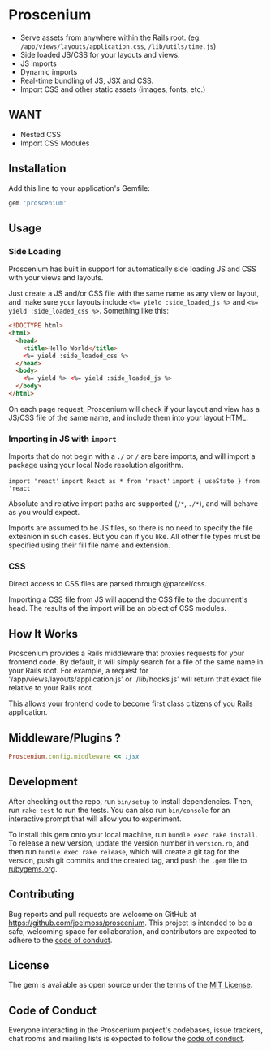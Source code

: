 # Proscenium

- Serve assets from anywhere within the Rails root. (eg. `/app/views/layouts/application.css`, `/lib/utils/time.js`)
- Side loaded JS/CSS for your layouts and views.
- JS imports
- Dynamic imports
- Real-time bundling of JS, JSX and CSS.
- Import CSS and other static assets (images, fonts, etc.)

## WANT

- Nested CSS
- Import CSS Modules

## Installation

Add this line to your application's Gemfile:

```ruby
gem 'proscenium'
```

## Usage

### Side Loading

Proscenium has built in support for automatically side loading JS and CSS with your views and layouts.

Just create a JS and/or CSS file with the same name as any view or layout, and make sure your layouts include `<%= yield :side_loaded_js %>` and `<%= yield :side_loaded_css %>`. Something like this:

```html
<!DOCTYPE html>
<html>
  <head>
    <title>Hello World</title>
    <%= yield :side_loaded_css %>
  </head>
  <body>
    <%= yield %> <%= yield :side_loaded_js %>
  </body>
</html>
```

On each page request, Proscenium will check if your layout and view has a JS/CSS file of the same name, and include them into your layout HTML.

### Importing in JS with `import`

Imports that do not begin with a `./` or `/` are bare imports, and will import a package using your local Node resolution algorithm.

`import 'react'`
`import React as * from 'react'`
`import { useState } from 'react'`

Absolute and relative import paths are supported (`/*`, `./*`), and will behave as you would expect.

Imports are assumed to be JS files, so there is no need to specify the file extesnion in such cases. But you can if you like. All other file types must be specified using their fill file name and extension.

### CSS

Direct access to CSS files are parsed through @parcel/css.

Importing a CSS file from JS will append the CSS file to the document's head. The results of the import will be an object of CSS modules.

## How It Works

Proscenium provides a Rails middleware that proxies requests for your frontend code. By default, it will simply search for a file of the same name in your Rails root. For example, a request for '/app/views/layouts/application.js' or '/lib/hooks.js' will return that exact file relative to your Rails root.

This allows your frontend code to become first class citizens of you Rails application.

## Middleware/Plugins ?

```ruby
Proscenium.config.middleware << :jsx
```

## Development

After checking out the repo, run `bin/setup` to install dependencies. Then, run `rake test` to run the tests. You can also run `bin/console` for an interactive prompt that will allow you to experiment.

To install this gem onto your local machine, run `bundle exec rake install`. To release a new version, update the version number in `version.rb`, and then run `bundle exec rake release`, which will create a git tag for the version, push git commits and the created tag, and push the `.gem` file to [rubygems.org](https://rubygems.org).

## Contributing

Bug reports and pull requests are welcome on GitHub at https://github.com/joelmoss/proscenium. This project is intended to be a safe, welcoming space for collaboration, and contributors are expected to adhere to the [code of conduct](https://github.com/joelmoss/proscenium/blob/master/CODE_OF_CONDUCT.md).

## License

The gem is available as open source under the terms of the [MIT License](https://opensource.org/licenses/MIT).

## Code of Conduct

Everyone interacting in the Proscenium project's codebases, issue trackers, chat rooms and mailing lists is expected to follow the [code of conduct](https://github.com/joelmoss/proscenium/blob/master/CODE_OF_CONDUCT.md).
